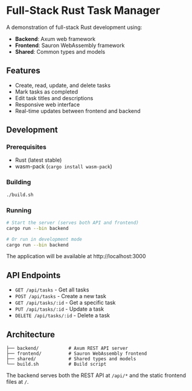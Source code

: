 # Full-Stack Rust Task Manager

A demonstration of full-stack Rust development using:
- **Backend**: Axum web framework
- **Frontend**: Sauron WebAssembly framework
- **Shared**: Common types and models

## Features

- Create, read, update, and delete tasks
- Mark tasks as completed
- Edit task titles and descriptions
- Responsive web interface
- Real-time updates between frontend and backend

## Development

### Prerequisites

- Rust (latest stable)
- wasm-pack (`cargo install wasm-pack`)

### Building

```bash
./build.sh
```

### Running

```bash
# Start the server (serves both API and frontend)
cargo run --bin backend

# Or run in development mode
cargo run --bin backend
```

The application will be available at http://localhost:3000

## API Endpoints

- `GET /api/tasks` - Get all tasks
- `POST /api/tasks` - Create a new task
- `GET /api/tasks/:id` - Get a specific task
- `PUT /api/tasks/:id` - Update a task
- `DELETE /api/tasks/:id` - Delete a task

## Architecture

```
├── backend/           # Axum REST API server
├── frontend/          # Sauron WebAssembly frontend
├── shared/            # Shared types and models
└── build.sh           # Build script
```

The backend serves both the REST API at `/api/*` and the static frontend files at `/`.